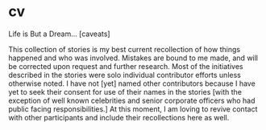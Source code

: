 # cv

Life is But a Dream... [caveats]

This collection of stories is my best current recollection of how things happened and who was involved.  Mistakes are bound to me made, and will be corrected upon request and further research.  Most of the initiatives described in the stories were solo individual contributor efforts unless otherwise noted.  I have not [yet] named other contributors because I have yet to seek their consent for use of their names in the stories [with the exception of well known celebrities and senior corporate officers who had public facing responsibilities.]  At this moment, I am loving to revive contact with other participants and include their recollections here as well.
